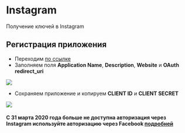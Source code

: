 # Instagram

Получение ключей в Instagram

## Регистрация приложения

* Переходим [по ссылке][1]
* Заполняем поля **Application Name**, **Description**, **Website** и **OAuth redirect_uri**

[![](https://file.modx.pro/files/5/6/f/56faea13d7d0f2ed1970321f11bc0c4as.jpg)](https://file.modx.pro/files/5/6/f/56faea13d7d0f2ed1970321f11bc0c4a.png)

* Сохраняем приложение и копируем **CLIENT ID** и **CLIENT SECRET**

[![](https://file.modx.pro/files/1/a/b/1ab80d3e1fc11ba271d6a4f2f0d56870s.jpg)](https://file.modx.pro/files/1/a/b/1ab80d3e1fc11ba271d6a4f2f0d56870.png)

[1]: http://instagram.com/developer/clients/register/

#### С 31 марта 2020 года больше не доступна авторизация через Instagram используйте авторизацию через Facebook [подробней][2]

[2]: https://developers.facebook.com/docs/instagram-basic-display-api
